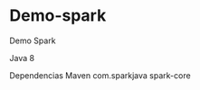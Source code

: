 # Demo-spark
Demo Spark

Java 8

Dependencias Maven
    <dependencies>
        <!-- Dependencia Spark Java -->
        <dependency>
            <groupId>com.sparkjava</groupId>
            <artifactId>spark-core</artifactId>
        </dependency>
    </dependencies>
